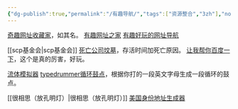 ```yaml
---
{"dg-publish":true,"permalink":"/有趣导航/","tags":["资源整合","3zh"],"noteIcon":""}
---
```



[奇趣网址收藏家](https://fuun.fun/)，如其名。
[有趣网址之家](https://youquhome.com/)
[有趣好玩的网址导航](https://shadiao.pro/)


[[scp基金会\|scp基金会]]
[死亡公司坟墓](https://www.itjuzi.com/deathCompany)，存活时间加死亡原因。
[让我帮你百度一下](https://baidu.physton.com/#)，这个是真的厉害，好玩。

[流体模拟器](https://paveldogreat.github.io/WebGL-Fluid-Simulation/)
[typedrummer循环鼓点](http://typedrummer.com/)，根据你打的一段英文字母生成一段循环的鼓点。

[[很相思（放孔明灯）\|很相思（放孔明灯）]]
[美国身份地址生成器](https://www.shenfendaquan.com/)

